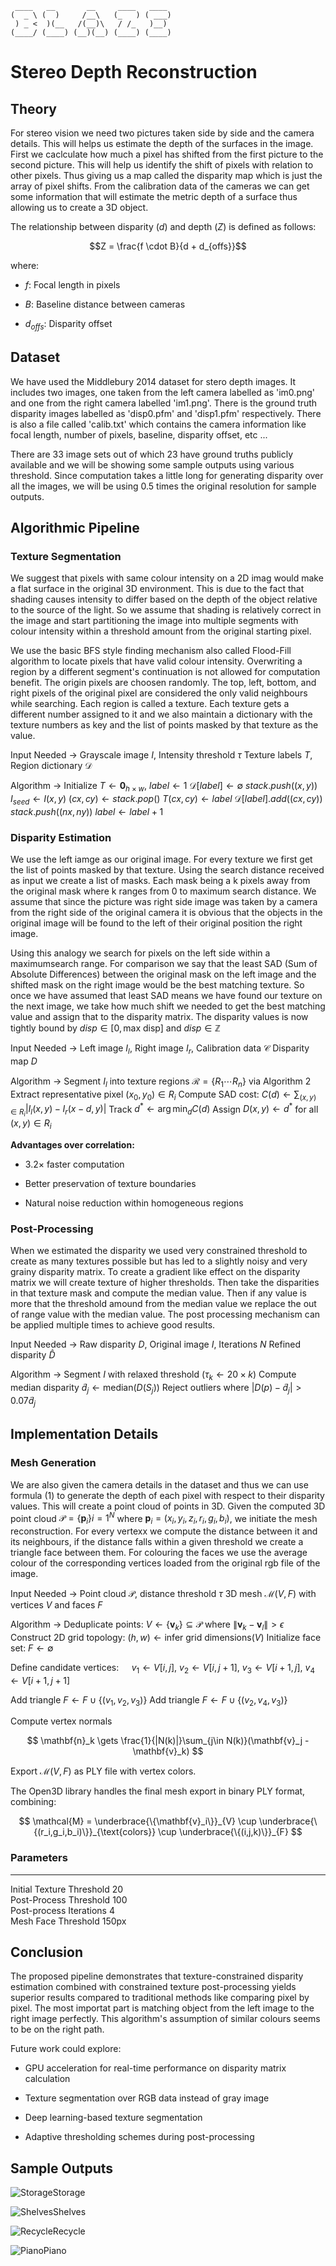 ```text
 ____   __       __     ____   ____ 
(  _ \ (  )     /__\   (_   ) ( ___)
 ) _ <  )(__   /(__)\   / /_   )__) 
(____/ (____) (__)(__) (____) (____)

```

# Stereo Depth Reconstruction

## Theory

For stereo vision we need two pictures taken side by side and the camera
details. This will helps us estimate the depth of the surfaces in the
image. First we caclculate how much a pixel has shifted from the first
picture to the second picture. This will help us identify the shift of
pixels with relation to other pixels. Thus giving us a map called the
disparity map which is just the array of pixel shifts. From the
calibration data of the cameras we can get some information that will
estimate the metric depth of a surface thus allowing us to create a 3D
object.

The relationship between disparity ($d$) and depth ($Z$) is defined as
follows:

$$Z = \frac{f \cdot B}{d + d_{offs}}$$

where:

-   $f$: Focal length in pixels

-   $B$: Baseline distance between cameras

-   $d_{offs}$: Disparity offset

## Dataset

We have used the Middlebury 2014 dataset for stero depth images. It
includes two images, one taken from the left camera labelled as
'im0.png' and one from the right camera labelled 'im1.png'. There is the
ground truth disparity images labelled as 'disp0.pfm' and 'disp1.pfm'
respectively. There is also a file called 'calib.txt' which contains the
camera information like focal length, number of pixels, baseline,
disparity offset, etc ...

There are 33 image sets out of which 23 have ground truths publicly
available and we will be showing some sample outputs using various
threshold. Since computation takes a little long for generating
disparity over all the images, we will be using 0.5 times the original
resolution for sample outputs.

## Algorithmic Pipeline

### Texture Segmentation

We suggest that pixels with same colour intensity on a 2D imag would
make a flat surface in the original 3D environment. This is due to the
fact that shading causes intensity to differ based on the depth of the
object relative to the source of the light. So we assume that shading is
relatively correct in the image and start partitioning the image into
multiple segments with colour intensity within a threshold amount from
the original starting pixel.

We use the basic BFS style finding mechanism also called Flood-Fill
algorithm to locate pixels that have valid colour intensity. Overwriting
a region by a different segment's continuation is not allowed for
computation benefit. The origin pixels are choosen randomly. The top,
left, bottom, and right pixels of the original pixel are considered the
only valid neighbours while searching. Each region is called a texture.
Each texture gets a different number assigned to it and we also maintain
a dictionary with the texture numbers as key and the list of points
masked by that texture as the value.

Input Needed -> Grayscale image $I$, Intensity threshold $\tau$ Texture labels $T$,
Region dictionary $\mathcal{D}$

Algorithm -> Initialize $T \gets \mathbf{0}_{h\times w}$, $label \gets 1$
$\mathcal{D}[label] \gets \emptyset$ $stack.push((x,y))$
$I_{seed} \gets I(x,y)$ $(cx,cy) \gets stack.pop()$
$T(cx,cy) \gets label$ $\mathcal{D}[label].add((cx,cy))$
$stack.push((nx,ny))$ $label \gets label + 1$

### Disparity Estimation

We use the left iamge as our original image. For every texture we first
get the list of points masked by that texture. Using the search distance
received as input we create a list of masks. Each mask being a k pixels
away from the original mask where k ranges from 0 to maximum search
distance. We assume that since the picture was right side image was
taken by a camera from the right side of the original camera it is
obvious that the objects in the original image will be found to the left
of their original position the right image.

Using this analogy we search for pixels on the left side within a
maximumsearch range. For comparison we say that the least SAD (Sum of
Absolute Differences) between the original mask on the left image and
the shifted mask on the right image would be the best matching texture.
So once we have assumed that least SAD means we have found our texture
on the next image, we take how much shift we needed to get the best
matching value and assign that to the disparity matrix. The disparity
values is now tightly bound by $disp \in [0, \text{max disp}]$ and
$disp \in \mathbb{Z}$

Input Needed -> Left image $I_l$, Right image $I_r$, Calibration data $\mathcal{C}$
Disparity map $D$

Algorithm -> Segment $I_l$ into texture regions $\mathcal{R} = \{R_1 \cdots R_n\}$
via Algorithm 2 Extract representative pixel $(x_0,y_0) \in R_i$ Compute
SAD cost: $C(d) \gets \sum_{(x,y)\in R_i} |I_l(x,y) - I_r(x-d,y)|$ Track
$d^* \gets \arg\min_d C(d)$ Assign $D(x,y) \gets d^*$ for all
$(x,y) \in R_i$

**Advantages over correlation:**

-   3.2$\times$ faster computation

-   Better preservation of texture boundaries

-   Natural noise reduction within homogeneous regions

### Post-Processing

When we estimated the disparity we used very constrained threshold to
create as many textures possible but has led to a slightly noisy and
very grainy disparity matrix. To create a gradient like effect on the
disparity matrix we will create texture of higher thresholds. Then take
the disparities in that texture mask and compute the median value. Then
if any value is more that the threshold amound from the median value we
replace the out of range value with the median value. The post
processing mechanism can be applied multiple times to achieve good
results.

Input Needed -> Raw disparity $D$, Original image $I$, Iterations $N$ Refined disparity
$\hat{D}$

Algorithm -> Segment $I$ with relaxed threshold ($\tau_k \gets 20 \times k$) Compute
median disparity $\tilde{d}_j \gets \mathrm{median}(D(S_j))$ Reject
outliers where $|D(p) - \tilde{d}_j| > 0.07\tilde{d}_j$ 

## Implementation Details

### Mesh Generation

We are also given the camera details in the dataset and thus we can use
formula (1) to generate the depth of each pixel with respect to their
disparity values. This will create a point cloud of points in 3D. Given
the computed 3D point cloud $\mathcal{P} = \{\mathbf{p}_i\} {i=1}^N$
where $\mathbf{p}_i = (x_i, y_i, z_i, r_i, g_i, b_i)$, we initiate the
mesh reconstruction. For every vertexx we compute the distance between
it and its neighbours, if the distance falls within a given threshold we
create a triangle face between them. For colouring the faces we use the
average colour of the corresponding vertices loaded from the original
rgb file of the image.

Input Needed -> Point cloud $\mathcal{P}$, distance threshold $\tau$ 3D mesh
$\mathcal{M}(V,F)$ with vertices $V$ and faces $F$

Algorithm -> Deduplicate points: $V \gets \{\mathbf{v}_k\} \subseteq \mathcal{P}$
where $\|\mathbf{v}_k - \mathbf{v}_l\| > \epsilon$ Construct 2D grid
topology: $(h,w) \gets \text{infer grid dimensions}(V)$ Initialize
face set: $F \gets \emptyset$

Define candidate vertices:
$\quad v_1 \gets V[i,j],\ v_2 \gets V[i,j+1],\ v_3 \gets V[i+1,j],\ v_4 \gets V[i+1,j+1]$

Add triangle $F \gets F \cup \{(v_1,v_2,v_3)\}$ Add triangle
$F \gets F \cup \{(v_2,v_4,v_3)\}$

Compute vertex normals

$$
\mathbf{n}_k \gets \frac{1}{|N(k)|}\sum_{j\in N(k)}(\mathbf{v}_j - \mathbf{v}_k)
$$

Export $\mathcal{M}(V,F)$ as PLY file with vertex colors.

The Open3D library handles the final mesh export in binary PLY format, combining:

$$
\mathcal{M} = 
\underbrace{\{\mathbf{v}_i\}}_{V} \cup 
\underbrace{\{(r_i,g_i,b_i)\}}_{\text{colors}} \cup 
\underbrace{\{(i,j,k)\}}_{F}
$$

### Parameters


  --------------------------- ----------- ---------------------------------------------

Initial Texture Threshold   20 \
Post-Process Threshold      100 \
Post-process Iterations     4 \
Mesh Face Threshold         150px

## Conclusion

The proposed pipeline demonstrates that texture-constrained disparity
estimation combined with constrained texture post-processing yields
superior results compared to traditional methods like comparing pixel by
pixel. The most importat part is matching object from the left image to
the right image perfectly. This algorithm's assumption of similar
colours seems to be on the right path.

Future work could explore:

-   GPU acceleration for real-time performance on disparity matrix
    calculation

-   Texture segmentation over RGB data instead of gray image

-   Deep learning-based texture segmentation

-   Adaptive thresholding schemes during post-processing

## Sample Outputs

![Storage](./Report/storage.png)Storage

![Shelves](./Report/shelves.png)Shelves

![Recycle](./Report/recycle.png)Recycle

![Piano](./Report/piano.png)Piano
